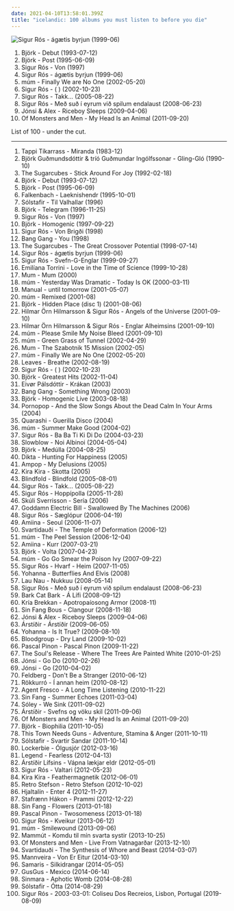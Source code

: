 ```yaml
---
date: 2021-04-10T13:58:01.399Z
title: "icelandic: 100 albums you must listen to before you die"
---
```

![Sigur Rós - ágætis byrjun (1999-06)](http://coverartarchive.org/release/3f38169f-6501-4383-8a0e-06d416338e8f/6928375238-500.jpg "Sigur Rós - ágætis byrjun (1999-06)")
<ol class="albums">
<li data-cover="http://coverartarchive.org/release/3945b500-1e03-3060-89a2-82b0938d8397/23040661690-500.jpg" data-tags="electronic, alternative" role="button">Björk - Debut (1993-07-12)</li>
<li data-cover="https://img.discogs.com/c79jKT7D51ChaH4zgcVBMAbjRGg=/fit-in/600x538/filters:strip_icc():format(jpeg):mode_rgb():quality(90)/discogs-images/R-1410907-1281931688.jpeg.jpg" data-tags="electronic, alternative" role="button">Björk - Post (1995-06-09)</li>
<li data-cover="https://img.discogs.com/xDoLKS9K6k-_LsoyHCli65KIfo0=/fit-in/600x600/filters:strip_icc():format(jpeg):mode_rgb():quality(90)/discogs-images/R-5800452-1403020958-1511.jpeg.jpg" data-tags="ambient, post-rock" role="button">Sigur Rós - Von (1997)</li>
<li data-cover="http://coverartarchive.org/release/3f38169f-6501-4383-8a0e-06d416338e8f/6928375238-500.jpg" data-tags="post-rock" role="button">Sigur Rós - ágætis byrjun (1999-06)</li>
<li data-cover="https://img.discogs.com/anRhTSipnCKDpNk-BLBrTKQ9KBc=/fit-in/591x600/filters:strip_icc():format(jpeg):mode_rgb():quality(90)/discogs-images/R-6382069-1417870435-4250.jpeg.jpg" data-tags="electronic" role="button">múm - Finally We are No One (2002-05-20)</li>
<li data-cover="https://img.discogs.com/VheYISXt_58od4eKphk3Dpi-pWA=/fit-in/600x529/filters:strip_icc():format(jpeg):mode_rgb():quality(90)/discogs-images/R-69857-1505864447-6375.jpeg.jpg" data-tags="post-rock" role="button">Sigur Rós - ( ) (2002-10-23)</li>
<li data-cover="http://coverartarchive.org/release/4e5c0257-cf0e-3ece-95e6-bf3dc4c18f2b/8227839938-500.jpg" data-tags="post-rock" role="button">Sigur Rós - Takk... (2005-08-22)</li>
<li data-cover="http://coverartarchive.org/release/e4cef835-f2ac-48df-8407-b38ac4ec9969/22564414072-500.jpg" data-tags="post-rock" role="button">Sigur Rós - Með suð í eyrum við spilum endalaust (2008-06-23)</li>
<li data-cover="http://coverartarchive.org/release/06893018-03d4-3c87-9d87-93bb51881dc0/22358531244-500.jpg" data-tags="ambient, icelandic" role="button">Jónsi & Alex - Riceboy Sleeps (2009-04-06)</li>
<li data-cover="https://img.discogs.com/JOkkZurGvAkeFp8PQEAgtqzrhjg=/fit-in/600x539/filters:strip_icc():format(jpeg):mode_rgb():quality(90)/discogs-images/R-10352709-1495840289-6397.jpeg.jpg" data-tags="indie pop, indie" role="button">Of Monsters and Men - My Head Is an Animal (2011-09-20)</li>
</ol>
List of 100 - under the cut.
<!-- more -->

_________________

<ol class="albums">
<li data-cover="https://img.discogs.com/tGTIHqfzlmkZ81qPUXmnpgdeyvs=/fit-in/500x509/filters:strip_icc():format(jpeg):mode_rgb():quality(90)/discogs-images/R-1088305-1191754919.jpeg.jpg" data-tags="post-punk" role="button">
Tappi Tíkarrass - Miranda (1983-12)
</li>
<li data-cover="http://coverartarchive.org/release/460a13d9-3795-3106-92ee-a43f3230fd35/24887398997-500.jpg" data-tags="jazz" role="button">
Björk Guðmundsdóttir & tríó Guðmundar Ingólfssonar - Gling-Gló (1990-10)
</li>
<li data-cover="http://coverartarchive.org/release/bc30517f-15a6-45e8-a40a-3e85f3e91e16/9538648138-500.jpg" data-tags="90s, icelandic" role="button">
The Sugarcubes - Stick Around For Joy (1992-02-18)
</li>
<li data-cover="http://coverartarchive.org/release/3945b500-1e03-3060-89a2-82b0938d8397/23040661690-500.jpg" data-tags="electronic, alternative" role="button">
Björk - Debut (1993-07-12)
</li>
<li data-cover="https://img.discogs.com/c79jKT7D51ChaH4zgcVBMAbjRGg=/fit-in/600x538/filters:strip_icc():format(jpeg):mode_rgb():quality(90)/discogs-images/R-1410907-1281931688.jpeg.jpg" data-tags="electronic, alternative" role="button">
Björk - Post (1995-06-09)
</li>
<li data-cover="https://img.discogs.com/C_Z9jy2lyb5RxoK7uMRQD7uK6cs=/fit-in/495x371/filters:strip_icc():format(jpeg):mode_rgb():quality(90)/discogs-images/R-3239591-1321875900.jpeg.jpg" data-tags="black metal, viking metal" role="button">
Falkenbach - Laeknishendr (1995-10-01)
</li>
<li data-cover="https://img.discogs.com/21HDHMigh6SsfrxNE1LtiiJqYBo=/fit-in/400x400/filters:strip_icc():format(jpeg):mode_rgb():quality(90)/discogs-images/R-3192910-1319916897.jpeg.jpg" data-tags="black metal" role="button">
Sólstafir - Til Valhallar (1996)
</li>
<li data-cover="https://img.discogs.com/GWBTAjGaW7WhP5q9-kFTJ6GgOSY=/fit-in/600x600/filters:strip_icc():format(jpeg):mode_rgb():quality(90)/discogs-images/R-13994-001.jpg.jpg" data-tags="electronic, remix" role="button">
Björk - Telegram (1996-11-25)
</li>
<li data-cover="https://img.discogs.com/xDoLKS9K6k-_LsoyHCli65KIfo0=/fit-in/600x600/filters:strip_icc():format(jpeg):mode_rgb():quality(90)/discogs-images/R-5800452-1403020958-1511.jpeg.jpg" data-tags="ambient, post-rock" role="button">
Sigur Rós - Von (1997)
</li>
<li data-cover="http://coverartarchive.org/release/7a2ad97a-55e9-48a4-953b-45ddc10f7f0f/3778603775-500.jpg" data-tags="electronic, alternative" role="button">
Björk - Homogenic (1997-09-22)
</li>
<li data-cover="http://coverartarchive.org/release/59423973-26cd-4a5c-b884-da4a32fed5be/9635511608-500.jpg" data-tags="post-rock, icelandic, ambiental" role="button">
Sigur Rós - Von Brigði (1998)
</li>
<li data-cover="http://coverartarchive.org/release/b7bb368c-4760-40d1-8244-8b42729125d1/2337163551-500.jpg" data-tags="electronic, trip-hop" role="button">
Bang Gang - You (1998)
</li>
<li data-cover="http://coverartarchive.org/release/304f562b-e9d9-372f-8f38-39cf5d7d49aa/28131962177-500.jpg" data-tags="alternative rock" role="button">
The Sugarcubes - The Great Crossover Potential (1998-07-14)
</li>
<li data-cover="http://coverartarchive.org/release/3f38169f-6501-4383-8a0e-06d416338e8f/6928375238-500.jpg" data-tags="post-rock" role="button">
Sigur Rós - ágætis byrjun (1999-06)
</li>
<li data-cover="https://img.discogs.com/5SFQRNhydZV1l1GMkdanFX7z2eA=/fit-in/600x593/filters:strip_icc():format(jpeg):mode_rgb():quality(90)/discogs-images/R-1439976-1417816672-8157.jpeg.jpg" data-tags="icelandic" role="button">
Sigur Rós - Svefn-G-Englar (1999-09-27)
</li>
<li data-cover="http://coverartarchive.org/release/4086fb2d-8bae-4d8e-9557-30b84f10755f/19988749407-500.jpg" data-tags="indie, pop, female vocalists, singer-songwriter, trip hop" role="button">
Emilíana Torrini - Love in the Time of Science (1999-10-28)
</li>
<li data-cover="http://coverartarchive.org/release/5680b7dc-345a-4163-b68e-02af27f19a44/3956533827-500.jpg" data-tags="electronic" role="button">
Mum - Mum (2000)
</li>
<li data-cover="https://img.discogs.com/4A7pxX5IPWZyBTGjz_ivrmyVXi8=/fit-in/600x600/filters:strip_icc():format(jpeg):mode_rgb():quality(90)/discogs-images/R-28802-1300556819.jpeg.jpg" data-tags="ambient, glitch, electronica, post-rock" role="button">
múm - Yesterday Was Dramatic - Today Is OK (2000-03-11)
</li>
<li data-cover="https://img.discogs.com/oEjFB4Vzyh0H81eVKtOUysKLpvk=/fit-in/200x177/filters:strip_icc():format(jpeg):mode_rgb():quality(90)/discogs-images/R-15128-001.jpg.jpg" data-tags="ambient" role="button">
Manual - until tomorrow (2001-05-07)
</li>
<li data-cover="http://coverartarchive.org/release/3264318d-417a-4a87-a8c0-14ef4f253d9a/3030442665-500.jpg" data-tags="icelandic" role="button">
múm - Remixed (2001-08)
</li>
<li data-cover="http://coverartarchive.org/release/3fd14be4-e40d-443c-9588-7575133cd414/11786213157-500.jpg" data-tags="electronica, icelandic, bjork" role="button">
Björk - Hidden Place (disc 1) (2001-08-06)
</li>
<li data-cover="http://coverartarchive.org/release/83a233fa-b0bc-4507-8aa8-71197e99ed62/19056063496-500.jpg" data-tags="ambient, icelandic" role="button">
Hilmar Örn Hilmarsson & Sigur Rós - Angels of the Universe (2001-09-10)
</li>
<li data-cover="http://coverartarchive.org/release/965b38de-1913-484c-8515-3f1c38cf174a/5191918805-500.jpg" data-tags="soundtrack, icelandic, sigur ros" role="button">
Hilmar Örn Hilmarsson & Sigur Rós - Englar Alheimsins (2001-09-10)
</li>
<li data-cover="http://coverartarchive.org/release/1a6c2ac5-9931-41cd-98e1-9aad3c16468d/8354320939-500.jpg" data-tags="icelandic" role="button">
múm - Please Smile My Noise Bleed (2001-09-10)
</li>
<li data-cover="http://coverartarchive.org/release/0699b828-d3bb-4c9d-b80c-536e007117c4/22262933271-500.jpg" data-tags="icelandic" role="button">
múm - Green Grass of Tunnel (2002-04-29)
</li>
<li data-cover="https://img.discogs.com/EhLr_l8kV4L-_xs0zgjp8VdkOTU=/fit-in/600x543/filters:strip_icc():format(jpeg):mode_rgb():quality(90)/discogs-images/R-823372-1516570637-5405.jpeg.jpg" data-tags="electronic, electronica" role="button">
Mum - The Szabotnik 15 Mission (2002-05)
</li>
<li data-cover="https://img.discogs.com/anRhTSipnCKDpNk-BLBrTKQ9KBc=/fit-in/591x600/filters:strip_icc():format(jpeg):mode_rgb():quality(90)/discogs-images/R-6382069-1417870435-4250.jpeg.jpg" data-tags="electronic" role="button">
múm - Finally We are No One (2002-05-20)
</li>
<li data-cover="https://img.discogs.com/oWVGEQWFO-ab7lOrr653DrHk4yg=/fit-in/480x481/filters:strip_icc():format(jpeg):mode_rgb():quality(90)/discogs-images/R-739735-1357904961-6155.jpeg.jpg" data-tags="indie rock" role="button">
Leaves - Breathe (2002-08-19)
</li>
<li data-cover="https://img.discogs.com/VheYISXt_58od4eKphk3Dpi-pWA=/fit-in/600x529/filters:strip_icc():format(jpeg):mode_rgb():quality(90)/discogs-images/R-69857-1505864447-6375.jpeg.jpg" data-tags="post-rock" role="button">
Sigur Rós - ( ) (2002-10-23)
</li>
<li data-cover="http://coverartarchive.org/release/99a3becc-087b-4c23-a7bd-0b5721cf098c/1675236638-500.jpg" data-tags="electronic, alternative" role="button">
Björk - Greatest Hits (2002-11-04)
</li>
<li data-cover="http://coverartarchive.org/release/811d93b6-25b3-4f12-a2b0-b028810645bf/12862753959-500.jpg" data-tags="contemporary folk" role="button">
Eivør Pálsdóttir - Krákan (2003)
</li>
<li data-cover="http://coverartarchive.org/release/994e2eae-daf6-4428-a109-08ee24226397/7204386247-500.jpg" data-tags="trip-hop, icelandic" role="button">
Bang Gang - Something Wrong (2003)
</li>
<li data-cover="https://img.discogs.com/aiGtfbrmX10NazhTRVrB3Y0fvOo=/fit-in/600x600/filters:strip_icc():format(jpeg):mode_rgb():quality(90)/discogs-images/R-813694-1161458280.jpeg.jpg" data-tags="electronic, alternative, female vocalists, bjork" role="button">
Björk - Homogenic Live (2003-08-18)
</li>
<li data-cover="https://img.discogs.com/KrbD9S-ga2-IXaA_qAC90OG-IAw=/fit-in/400x341/filters:strip_icc():format(jpeg):mode_rgb():quality(90)/discogs-images/R-913453-1285001908.jpeg.jpg" data-tags="ambient, icelandic" role="button">
Pornopop - And the Slow Songs About the Dead Calm In Your Arms (2004)
</li>
<li data-cover="https://img.discogs.com/Z8F7GtpzEeaqXy2dORCEBGoq6Ds=/fit-in/500x500/filters:strip_icc():format(jpeg):mode_rgb():quality(90)/discogs-images/R-1137881-1493257369-7784.jpeg.jpg" data-tags="rock, icelandic" role="button">
Quarashi - Guerilla Disco (2004)
</li>
<li data-cover="http://coverartarchive.org/release/68c7d49e-060e-3a47-88b4-8a1722859358/11078589852-500.jpg" data-tags="icelandic, electronic" role="button">
múm - Summer Make Good (2004-02)
</li>
<li data-cover="https://img.discogs.com/YJb6_IwqUpEEuvv-XIZOJRj-AN0=/fit-in/600x448/filters:strip_icc():format(jpeg):mode_rgb():quality(90)/discogs-images/R-12961274-1545393598-6983.jpeg.jpg" data-tags="icelandic" role="button">
Sigur Rós - Ba Ba Ti Ki Di Do (2004-03-23)
</li>
<li data-cover="http://coverartarchive.org/release/59445333-06ea-472c-a1f0-8c068ebbab22/6848531527-500.jpg" data-tags="soundtrack" role="button">
Slowblow - Noi Albinoi (2004-05-04)
</li>
<li data-cover="http://coverartarchive.org/release/5c24e649-4e52-4f57-90c9-8275149706c0/7794274920-500.jpg" data-tags="experimental" role="button">
Björk - Medúlla (2004-08-25)
</li>
<li data-cover="http://coverartarchive.org/release/45807016-ee11-429e-aaa2-392eb9e38800/18781279674-500.jpg" data-tags="icelandic" role="button">
Dikta - Hunting For Happiness (2005)
</li>
<li data-cover="http://coverartarchive.org/release/53bcfb3d-f29a-4c9e-bff3-b15f18330704/7827237256-500.jpg" data-tags="icelandic" role="button">
Ampop - My Delusions (2005)
</li>
<li data-cover="https://img.discogs.com/Ju8zbmvhglg6BOFmqLLJ_yNFl2U=/fit-in/418x367/filters:strip_icc():format(jpeg):mode_rgb():quality(90)/discogs-images/R-870092-1170595047.jpeg.jpg" data-tags="electronic, experimental, icelandic" role="button">
Kira Kira - Skotta (2005)
</li>
<li data-cover="http://coverartarchive.org/release/9eaa7ce8-4048-4fa7-b73d-dfc838fa3074/9605540179-500.jpg" data-tags="post-rock" role="button">
Blindfold - Blindfold (2005-08-01)
</li>
<li data-cover="http://coverartarchive.org/release/4e5c0257-cf0e-3ece-95e6-bf3dc4c18f2b/8227839938-500.jpg" data-tags="post-rock" role="button">
Sigur Rós - Takk... (2005-08-22)
</li>
<li data-cover="https://img.discogs.com/PZN0m0HRfARZw6f5D7aDdcRyp0s=/fit-in/453x600/filters:strip_icc():format(jpeg):mode_rgb():quality(90)/discogs-images/R-1239540-1202989001.jpeg.jpg" data-tags="sigur ros, ambient" role="button">
Sigur Rós - Hoppípolla (2005-11-28)
</li>
<li data-cover="https://img.discogs.com/pmH4smQphZ51LJ5aKZfhqdMe0R8=/fit-in/300x300/filters:strip_icc():format(jpeg):mode_rgb():quality(90)/discogs-images/R-1683463-1236682840.jpeg.jpg" data-tags="bass, icelandic, iceland, electric bass, skuli sverrisson" role="button">
Skúli Sverrisson - Sería (2006)
</li>
<li data-cover="https://img.discogs.com/f6_xA1zzSjPc8Ob4lb4fVgmQTpE=/fit-in/600x600/filters:strip_icc():format(jpeg):mode_rgb():quality(90)/discogs-images/R-874041-1249324133.jpeg.jpg" data-tags="electronic" role="button">
Goddamn Electric Bill - Swallowed By The Machines (2006)
</li>
<li data-cover="https://img.discogs.com/z7YMtZOsNKIyJX5A975MbVCQC38=/fit-in/600x587/filters:strip_icc():format(jpeg):mode_rgb():quality(90)/discogs-images/R-1142041-1432227770-9990.jpeg.jpg" data-tags="icelandic" role="button">
Sigur Rós - Sæglópur (2006-04-19)
</li>
<li data-cover="https://img.discogs.com/WPRCzLPSuyfzZ56xqCOkw03Jkdc=/fit-in/300x293/filters:strip_icc():format(jpeg):mode_rgb():quality(90)/discogs-images/R-833908-1163511909.jpeg.jpg" data-tags="icelandic, instrumental, post rock" role="button">
Amiina - Seoul (2006-11-07)
</li>
<li data-cover="https://img.discogs.com/s8aVCMGn4q6CLVizshsJj0dJGeg=/fit-in/510x787/filters:strip_icc():format(jpeg):mode_rgb():quality(90)/discogs-images/R-2522644-1531131413-5984.jpeg.jpg" data-tags="black metal, icelandic, orthodox black metal, icelandic black metal" role="button">
Svartidauði - The Temple of Deformation (2006-12)
</li>
<li data-cover="https://img.discogs.com/uz6eXaC5ZQhnoCfrIv1Cma4-SgA=/fit-in/350x350/filters:strip_icc():format(jpeg):mode_rgb():quality(90)/discogs-images/R-823373-1162463946.jpeg.jpg" data-tags="icelandic" role="button">
múm - The Peel Session (2006-12-04)
</li>
<li data-cover="https://img.discogs.com/p8ekxYH2ZEiI6ylivtCAFCEb-lA=/fit-in/500x500/filters:strip_icc():format(jpeg):mode_rgb():quality(90)/discogs-images/R-937597-1180461208.jpeg.jpg" data-tags="ambient" role="button">
Amiina - Kurr (2007-03-21)
</li>
<li data-cover="http://coverartarchive.org/release/a4ce1772-9009-4720-8adc-6259b5cd387c/23654428073-500.jpg" data-tags="experimental" role="button">
Björk - Volta (2007-04-23)
</li>
<li data-cover="https://img.discogs.com/w447e9Jz52F2U0QwpG6brAl_CD0=/fit-in/600x524/filters:strip_icc():format(jpeg):mode_rgb():quality(90)/discogs-images/R-6921311-1535675024-9968.jpeg.jpg" data-tags="icelandic, experimental" role="button">
múm - Go Go Smear the Poison Ivy (2007-09-22)
</li>
<li data-cover="http://coverartarchive.org/release/a8270390-c345-4d3a-a341-187722f75160/8583241241-500.jpg" data-tags="post-rock, icelandic" role="button">
Sigur Rós - Hvarf - Heim (2007-11-05)
</li>
<li data-cover="https://img.discogs.com/qijg0kIwSWBYnm5WGjApl-J-Dik=/fit-in/500x500/filters:strip_icc():format(jpeg):mode_rgb():quality(90)/discogs-images/R-2871936-1304971602.jpeg.jpg" data-tags="iceland" role="button">
Yohanna - Butterflies And Elvis (2008)
</li>
<li data-cover="https://img.discogs.com/PEX6Bc0-lk0RupwrX6cCebRjxdA=/fit-in/510x510/filters:strip_icc():format(jpeg):mode_rgb():quality(90)/discogs-images/R-1339354-1210962480.jpeg.jpg" data-tags="new weird finland" role="button">
Lau Nau - Nukkuu (2008-05-14)
</li>
<li data-cover="http://coverartarchive.org/release/e4cef835-f2ac-48df-8407-b38ac4ec9969/22564414072-500.jpg" data-tags="post-rock" role="button">
Sigur Rós - Með suð í eyrum við spilum endalaust (2008-06-23)
</li>
<li data-cover="https://img.discogs.com/m4jtcLSNhhNCJnOM3g0cLoz7fn4=/fit-in/279x278/filters:strip_icc():format(jpeg):mode_rgb():quality(90)/discogs-images/R-3324698-1325808370.png.jpg" data-tags="experimental" role="button">
Bark Cat Bark - Á Lífi (2008-09-12)
</li>
<li data-cover="http://coverartarchive.org/release/d29d2dcc-2d47-430d-b3e9-8044dbd65cd1/9664023297-500.jpg" data-tags="experimental" role="button">
Kría Brekkan - Apotropaíosong Armor (2008-11)
</li>
<li data-cover="https://via.placeholder.com/450" data-tags="morr music, icelandic, indie folk" role="button">
Sin Fang Bous - Clangour (2008-11-18)
</li>
<li data-cover="http://coverartarchive.org/release/06893018-03d4-3c87-9d87-93bb51881dc0/22358531244-500.jpg" data-tags="ambient, icelandic" role="button">
Jónsi & Alex - Riceboy Sleeps (2009-04-06)
</li>
<li data-cover="https://img.discogs.com/lubA2__u5aBC8WX6E8H5HjuK0lk=/fit-in/600x540/filters:strip_icc():format(jpeg):mode_rgb():quality(90)/discogs-images/R-3872190-1434906851-8198.jpeg.jpg" data-tags="acoustic, icelandic, neofolk" role="button">
Árstíðir - Árstíðir (2009-06-05)
</li>
<li data-cover="https://img.discogs.com/D0fbc-WQ4qEYLor3tLQhKSlWmfo=/fit-in/549x541/filters:strip_icc():format(jpeg):mode_rgb():quality(90)/discogs-images/R-1852381-1247864591.jpeg.jpg" data-tags="icelandic, yohanna" role="button">
Yohanna - Is It True? (2009-08-10)
</li>
<li data-cover="http://coverartarchive.org/release/c6a3c3b6-e077-4a88-b7ba-a462cdb5bd95/10640671739-500.jpg" data-tags="electronic" role="button">
Bloodgroup - Dry Land (2009-10-02)
</li>
<li data-cover="http://coverartarchive.org/release/02e1d288-cf4c-4fd7-a701-644ffbaa9737/6506301865-500.jpg" data-tags="post-revolutionary pop song" role="button">
Pascal Pinon - Pascal Pinon (2009-11-22)
</li>
<li data-cover="http://coverartarchive.org/release/3515d060-1b09-4889-8f5c-45b3a3081c6a/6967755088-500.jpg" data-tags="post-rock" role="button">
The Soul's Release - Where The Trees Are Painted White (2010-01-25)
</li>
<li data-cover="https://img.discogs.com/jw-1Yf5HO76Af-P8VAL-fOMux9Y=/fit-in/383x386/filters:strip_icc():format(jpeg):mode_rgb():quality(90)/discogs-images/R-2185390-1268602103.jpeg.jpg" data-tags="jonsi" role="button">
Jónsi - Go Do (2010-02-26)
</li>
<li data-cover="https://img.discogs.com/UOImzRtyth_QOHrx5B-rmRoqvy8=/fit-in/483x476/filters:strip_icc():format(jpeg):mode_rgb():quality(90)/discogs-images/R-2213328-1270206465.jpeg.jpg" data-tags="post-rock" role="button">
Jónsi - Go (2010-04-02)
</li>
<li data-cover="https://img.discogs.com/sjDz-RQJ1jh0jHDnA9pWaw0uiTI=/fit-in/600x541/filters:strip_icc():format(jpeg):mode_rgb():quality(90)/discogs-images/R-3797264-1344801507-9871.jpeg.jpg" data-tags="icelandic" role="button">
Feldberg - Don't Be a Stranger (2010-06-12)
</li>
<li data-cover="https://img.discogs.com/BoiRLKX18i-Xmg959R_rYKGzqD4=/fit-in/600x529/filters:strip_icc():format(jpeg):mode_rgb():quality(90)/discogs-images/R-2619466-1475173130-7504.png.jpg" data-tags="post-rock" role="button">
Rökkurró - Í annan heim (2010-08-12)
</li>
<li data-cover="http://coverartarchive.org/release/ad80e788-1820-4f3f-a4ed-dc2742cd291d/8013790676-500.jpg" data-tags="progressive rock" role="button">
Agent Fresco - A Long Time Listening (2010-11-22)
</li>
<li data-cover="http://coverartarchive.org/release/58da8c30-6af1-43ae-8012-68c2ee6be235/4239717633-500.jpg" data-tags="icelandic" role="button">
Sin Fang - Summer Echoes (2011-03-04)
</li>
<li data-cover="http://coverartarchive.org/release/245eebec-4344-426e-9039-bb7ddfd1286b/3116867787-500.jpg" data-tags="icelandic, indie rock" role="button">
Sóley - We Sink (2011-09-02)
</li>
<li data-cover="http://coverartarchive.org/release/b5c7b476-836a-4076-bc12-9fc611157f3e/9491330388-500.jpg" data-tags="icelandic, eclipsed0412" role="button">
Árstíðir - Svefns og vöku skil (2011-09-06)
</li>
<li data-cover="https://img.discogs.com/JOkkZurGvAkeFp8PQEAgtqzrhjg=/fit-in/600x539/filters:strip_icc():format(jpeg):mode_rgb():quality(90)/discogs-images/R-10352709-1495840289-6397.jpeg.jpg" data-tags="indie pop, indie" role="button">
Of Monsters and Men - My Head Is an Animal (2011-09-20)
</li>
<li data-cover="http://coverartarchive.org/release/e2e019b9-720c-4db9-8604-244dff44c1db/3776643792-500.jpg" data-tags="experimental" role="button">
Björk - Biophilia (2011-10-05)
</li>
<li data-cover="https://img.discogs.com/OTru_VS7QEfP9U8M6v1AEe7rK8w=/fit-in/350x350/filters:strip_icc():format(jpeg):mode_rgb():quality(90)/discogs-images/R-3306902-1325016061.jpeg.jpg" data-tags="math rock" role="button">
This Town Needs Guns - Adventure, Stamina & Anger (2011-10-11)
</li>
<li data-cover="http://coverartarchive.org/release/14a57c0d-b063-489b-bd42-8cb2c261c0e8/13555883183-500.jpg" data-tags="progressive metal, post-metal, post-rock" role="button">
Sólstafir - Svartir Sandar (2011-10-14)
</li>
<li data-cover="http://coverartarchive.org/release/7f99ddbf-e7a6-4831-8174-04bbc66c56ab/23378142573-500.jpg" data-tags="icelandic" role="button">
Lockerbie - Ólgusjór (2012-03-16)
</li>
<li data-cover="http://coverartarchive.org/release/aa8d275b-3bc3-4e88-a301-cc30ad1b02af/13534112342-500.jpg" data-tags="icelandic" role="button">
Legend - Fearless (2012-04-13)
</li>
<li data-cover="https://img.discogs.com/LzjYW_awzgJzFsRonRjTKY_hEbM=/fit-in/600x610/filters:strip_icc():format(jpeg):mode_rgb():quality(90)/discogs-images/R-3687396-1616939283-5427.jpeg.jpg" data-tags="black metal, icelandic" role="button">
Árstíðir Lífsins - Vápna lækjar eldr (2012-05-01)
</li>
<li data-cover="http://coverartarchive.org/release/173c790a-264c-4134-9ffb-9b7aa78da6f5/1819827377-500.jpg" data-tags="ambient, post-rock" role="button">
Sigur Rós - Valtari (2012-05-23)
</li>
<li data-cover="https://img.discogs.com/S8K-5xhRhcfCc82vofWRdHBoPRw=/fit-in/344x344/filters:strip_icc():format(jpeg):mode_rgb():quality(90)/discogs-images/R-3782958-1344225024-5298.jpeg.jpg" data-tags="indie, ambient, experimental, psychedelic, drone, icelandic, dark ambient, drone ambient, album fav" role="button">
Kira Kira - Feathermagnetik (2012-06-01)
</li>
<li data-cover="http://coverartarchive.org/release/2cac8253-f7bc-4446-951c-20d6b11af80b/5474906042-500.jpg" data-tags="electronic" role="button">
Retro Stefson - Retro Stefson (2012-10-02)
</li>
<li data-cover="http://coverartarchive.org/release/724c0390-78d0-4e61-b3c5-a6dac00506dd/14365634195-500.jpg" data-tags="calm, icelandic" role="button">
Hjaltalín - Enter 4 (2012-11-27)
</li>
<li data-cover="https://img.discogs.com/6iEAY9zfi95u48T3SqPKMDD0iQs=/fit-in/600x606/filters:strip_icc():format(jpeg):mode_rgb():quality(90)/discogs-images/R-5052134-1383191079-2973.jpeg.jpg" data-tags="ambient, post-rock, ethereal, icelandic" role="button">
Stafrænn Hákon - Prammi (2012-12-22)
</li>
<li data-cover="https://img.discogs.com/oPdkVK-vqlTllji4AJeFIWuofo8=/fit-in/600x600/filters:strip_icc():format(jpeg):mode_rgb():quality(90)/discogs-images/R-4275033-1360420938-2039.jpeg.jpg" data-tags="icelandic" role="button">
Sin Fang - Flowers (2013-01-18)
</li>
<li data-cover="http://coverartarchive.org/release/7ce8e9cb-39f2-4c76-b3ec-f420668d25b4/3800459745-500.jpg" data-tags="icelandic, midnight" role="button">
Pascal Pinon - Twosomeness (2013-01-18)
</li>
<li data-cover="https://img.discogs.com/ZRZ3arDJhUvbwFmGX3lIKu3jEDw=/fit-in/600x600/filters:strip_icc():format(jpeg):mode_rgb():quality(90)/discogs-images/R-4660919-1371404516-4044.jpeg.jpg" data-tags="post-rock" role="button">
Sigur Rós - Kveikur (2013-06-12)
</li>
<li data-cover="http://coverartarchive.org/release/81ce3a91-91b7-40cf-8f33-966dd7322adf/5069250166-500.jpg" data-tags="electronic" role="button">
múm - Smilewound (2013-09-06)
</li>
<li data-cover="http://coverartarchive.org/release/c0605470-d73a-49e9-8f24-512a39b09261/6167591512-500.jpg" data-tags="alternative, icelandic" role="button">
Mammút - Komdu til mín svarta systir (2013-10-25)
</li>
<li data-cover="http://coverartarchive.org/release/72237e6d-67fd-4cde-b62f-fa3434b02c1f/6502020265-500.jpg" data-tags="folk, indie pop, icelandic, indie folk, iceland, live, alternativ, itunes exclusive, infie, vatnagardar" role="button">
Of Monsters and Men - Live From Vatnagarðar (2013-12-10)
</li>
<li data-cover="http://coverartarchive.org/release/b08bf379-2d20-4ad2-9e72-2fbe0ab3ad7c/13547518907-500.jpg" data-tags="black metal, icelandic, atmospheric black metal, orthodox black metal, icelandic black metal, terratur possessions" role="button">
Svartidauði - The Synthesis of Whore and Beast (2014-03-07)
</li>
<li data-cover="https://img.discogs.com/TYuVu6PzZ6cqFbKcltc_ujYt-9s=/fit-in/474x474/filters:strip_icc():format(jpeg):mode_rgb():quality(90)/discogs-images/R-5885690-1405412284-2218.jpeg.jpg" data-tags="black metal, icelandic" role="button">
Mannveira - Von Er Eitur (2014-03-10)
</li>
<li data-cover="http://coverartarchive.org/release/c81ebe80-43c6-4a77-9fb5-c47ca5f180d1/6701174879-500.jpg" data-tags="electronic, indie, indie pop, indietronica" role="button">
Samaris - Silkidrangar (2014-05-05)
</li>
<li data-cover="http://coverartarchive.org/release/ec5aeb38-6541-4821-bd8a-9c161967f0db/7686700961-500.jpg" data-tags="electropop, chill, electro, house, icelandic, iceland, electro-pop, mp3" role="button">
GusGus - Mexico (2014-06-14)
</li>
<li data-cover="http://coverartarchive.org/release/15725860-a8a9-4fb1-9053-b1096eb48a20/8376739314-500.jpg" data-tags="black metal" role="button">
Sinmara - Aphotic Womb (2014-08-28)
</li>
<li data-cover="http://coverartarchive.org/release/c05d597d-083c-4b49-a8d1-7782f030435b/16454252263-500.jpg" data-tags="post-rock" role="button">
Sólstafir - Ótta (2014-08-29)
</li>
<li data-cover="https://img.discogs.com/CZcrNgqTL5SETvWxkkt3nLs7Okk=/fit-in/600x537/filters:strip_icc():format(jpeg):mode_rgb():quality(90)/discogs-images/R-15036930-1585839790-5225.jpeg.jpg" data-tags="post-rock, ambient" role="button">
Sigur Rós - 2003-03-01: Coliseu Dos Recreios, Lisbon, Portugal (2019-08-09)
</li>
</ol>